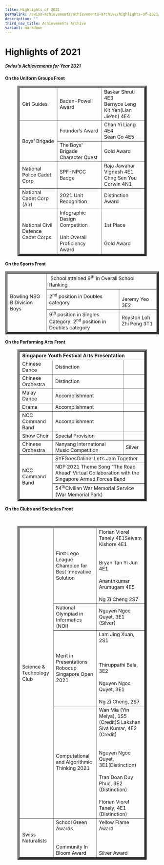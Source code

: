 ```yaml
---
title: Highlights of 2021
permalink: /swiss-achievements/achievements-archive/highlights-of-2021/
description: ""
third_nav_title: Achievements Archive
variant: markdown
---
```

# Highlights of 2021
##### **Swiss’s Achievements for Year 2021**

**On the Uniform Groups Front**

<figure>
<div>
<table border="7">
<tbody>
<tr>
<td>Girl Guides</td>
<td>Baden-Powell Award</td>
<td>Baskar Shruti 4E3 <br>Bernyce Leng Kit Yen(Lian Jie’en) 4E4</td>
</tr>
<tr>
<td rowspan="2">Boys’ Brigade</td>
<td>Founder’s Award</td>
<td>Chan Yi Liang 4E4<br> Sean Go 4E5</td>
</tr>
<tr>
<td>The Boys' Brigade Character Quest</td>
<td>Gold Award</td>
</tr>
<tr>
<td>National Police Cadet Corp</td>
<td>SPF-NPCC Badge</td>
<td>Raja Jawahar Vignesh 4E1<br> Chng Sen You Corwin 4N1</td>
</tr>
<tr>
<td>National Cadet Corp (Air)</td>
<td>2021 Unit Recognition</td>
<td>Distinction Award</td>
</tr>
<tr>
<td>National Civil Defence Cadet Corps</td>
<td>
Infographic Design Competition<br><br>Unit Overall Proficiency Award
</td>
<td>
<br>1st Place<br><br><br>Gold Award
</td>
</tr>
</tbody>
</table>
</div>
</figure>

**On the Sports Front**

<figure></figure>
<div>
<table border="7">
<tbody>
<tr>
<td rowspan="3">Bowling NSG B Division Boys</td>
<td colspan="2">&nbsp;School attained 9<sup>th</sup>&nbsp;in Overall School Ranking</td>
</tr>
<tr>
<td>2<sup>nd</sup>&nbsp;position in Doubles category</td>
<td><br>Jeremy Yeo 3E2</td>
</tr>
<tr>
<td>9<sup>th</sup>&nbsp;position in Singles Category, 2<sup>nd</sup>&nbsp;position in Doubles category</td>
<td>Royston Loh Zhi Peng 3T1</td>
</tr>
</tbody>
</table>
</div>

**On the Performing Arts Front**

<figure>
<div>
<table border="7">
<tbody>
<tr>
<td colspan="3"><strong>Singapore Youth Festival Arts Presentation</strong></td>
</tr>
<tr>
<td>Chinese Dance</td>
<td>Distinction</td>
	<td></td>
</tr>
<tr>
<td>Chinese Orchestra</td>
<td>Distinction</td>
	<td></td>
</tr>
<tr>
<td>Malay Dance</td>
<td>Accomplishment</td>
	<td></td>
</tr>
<tr>
<td>Drama</td>
<td>Accomplishment</td>
	<td></td>
</tr>
<tr>
<td>NCC Command Band</td>
<td>Accomplishment</td>
	<td></td>
</tr>
<tr>
<td>Show Choir</td>
<td>Special Provision</td>
	<td></td>
</tr>
<tr>
<td>Chinese Orchestra</td>
<td>Nanyang International Music Competition</td>
<td>Silver</td>
</tr>
<tr>
<td rowspan="3">NCC Command Band</td>
<td colspan="2">SYFGoesOnline! Let’s Jam Together</td>
</tr>
<tr>
<td colspan="2">NDP 2021 Theme Song “The Road Ahead’ Virtual Collaboration with the Singapore Armed Forces Band</td>
</tr>
<tr>
<td colspan="2">54<sup>th</sup>Civilian War Memorial Service (War Memorial Park)</td>
</tr>
</tbody>
</table>
</div>
</figure>
<figure></figure>

**On the Clubs and Societies Front**

<figure><br>
<div>
<table border="7">
<tbody>
<tr>
<td rowspan="4">Science &amp; Technology Club</td>
<td>First Lego League Champion for Best Innovative Solution</td>
<td>Florian Viorel Tanely 4E1Selvam Kishore 4E1
<br><br><br>Bryan Tan Yi Jun 4E1<br><br>
Ananthkumar Arumugam 4E5<br><br>
Ng Zi Cheng 2S7
</td>
</tr>
<tr>
<td>National Olympiad in Informatics (NOI)</td>
<td>Nguyen Ngoc Quyet, 3E1 (Silver)</td>
</tr>
<tr>
<td>Merit in Presentations Robocup Singapore Open 2021</td>
<td>Lam Jing Xuan, 2S1
<br><br><br><br>Thiruppathi Bala, 3E2
<br><br>Nguyen Ngoc Quyet, 3E1
<br><br>Ng Zi Cheng, 2S7
</td>
</tr>
<tr>
<td>Computational and Algorithmic Thinking 2021</td>
<td>Wan Mia (Yin Meiya), 1S5 (Credit)S Lakshan Siva Kumar, 4E2 (Credit)
<br><br><br>Nguyen Ngoc Quyet, 3E1(Distinction)
<br><br>Tran Doan Duy Phuc, 3E2 (Distinction)<br><br>Florian Viorel Tanely, 4E1 (Distinction)
</td>
</tr>
<tr>
<td>Swiss Naturalists</td>
<td>School Green Awards
<br><br><br>Community In Bloom Award
</td>
<td>Yellow Flame Award
<br><br><br><br>Silver Award
</td>
</tr>
</tbody>
</table>
</div>
</figure>
